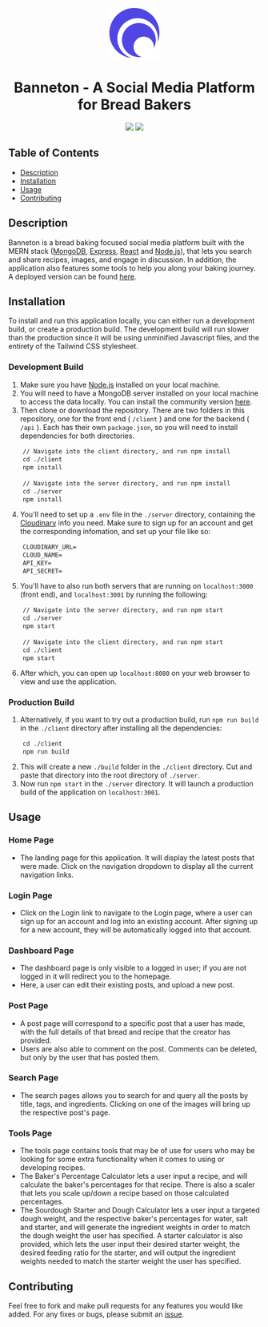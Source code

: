 <p align="center">
    <img src="./client/public/banneton.svg" width=100 height=100 alt="banneton" />
</p>

<h1 align="center"> Banneton - A Social Media Platform for Bread Bakers</h1>
<p align="center">
    <img src="https://img.shields.io/github/languages/top/inknsharps/banneton" />
    <img src="https://img.shields.io/github/license/inknsharps/banneton" />
</p>

## Table of Contents
* [Description](#description)  
* [Installation](#installation)  
* [Usage](#usage)  
* [Contributing](#contributing)  

## Description

Banneton is a bread baking focused social media platform built with the MERN stack ([MongoDB](https://www.mongodb.com/), [Express](http://expressjs.com/), [React](https://reactjs.org/) and [Node.js](https://nodejs.dev/)), that lets you search and share recipes, images, and engage in discussion. In addition, the application also features some tools to help you along your baking journey. A deployed version can be found [here](https://banneton.herokuapp.com/).

## Installation

To install and run this application locally, you can either run a development build, or create a production build. The development build will run slower than the production since it will be using unminified Javascript files, and the entirety of the Tailwind CSS stylesheet.

### Development Build

1. Make sure you have [Node.js](https://nodejs.dev/) installed on your local machine.
2. You will need to have a MongoDB server installed on your local machine to access the data locally. You can install the community version [here](https://www.mongodb.com/try/download/community).
3. Then clone or download the repository. There are two folders in this repository, one for the front end ( `/client` ) and one for the backend ( `/api` ). Each has their own `package.json`, so you will need to install dependencies for both directories.
```
    // Navigate into the client directory, and run npm install
    cd ./client
    npm install

    // Navigate into the server directory, and run npm install
    cd ./server
    npm install
```
4. You'll need to set up a `.env` file in the `./server` directory, containing the [Cloudinary](https://cloudinary.com/) info you need. Make sure to sign up for an account and get the corresponding infomation, and set up your file like so:
```
    CLOUDINARY_URL=
    CLOUD_NAME=
    API_KEY=
    API_SECRET=
```
5. You'll have to also run both servers that are running on `localhost:3000` (front end), and `localhost:3001` by running the following:
```
    // Navigate into the server directory, and run npm start
    cd ./server
    npm start

    // Navigate into the client directory, and run npm start
    cd ./client
    npm start
```
6. After which, you can open up `localhost:8080` on your web browser to view and use the application.

### Production Build

1. Alternatively, if you want to try out a production build, run `npm run build` in the `./client` directory after installing all the dependencies:
```
    cd ./client
    npm run build
```
2. This will create a new `./build` folder in the `./client` directory. Cut and paste that directory into the root directory of `./server`.
3. Now run `npm start` in the `./server` directory. It will launch a production build of the application on `localhost:3001`.

## Usage

### Home Page
* The landing page for this application. It will display the latest posts that were made. Click on the navigation dropdown to display all the current navigation links.

### Login Page
* Click on the Login link to navigate to the Login page, where a user can sign up for an account and log into an existing account. After signing up for a new account, they will be automatically logged into that account.

### Dashboard Page
* The dashboard page is only visible to a logged in user; if you are not logged in it will redirect you to the homepage. 
* Here, a user can edit their existing posts, and upload a new post.

### Post Page
* A post page will correspond to a specific post that a user has made, with the full details of that bread and recipe that the creator has provided.
* Users are also able to comment on the post. Comments can be deleted, but only by the user that has posted them.

### Search Page
* The search pages allows you to search for and query all the posts by title, tags, and ingredients. Clicking on one of the images will bring up the respective post's page.

### Tools Page
* The tools page contains tools that may be of use for users who may be looking for some extra functionality when it comes to using or developing recipes.
* The Baker's Percentage Calculator lets a user input a recipe, and will calculate the baker's percentages for that recipe. There is also a scaler that lets you scale up/down a recipe based on those calculated percentages.
* The Sourdough Starter and Dough Calculator lets a user input a targeted dough weight, and the respective baker's percentages for water, salt and starter, and will generate the ingredient weights in order to match the dough weight the user has specified. A starter calculator is also provided, which lets the user input their desired starter weight, the desired feeding ratio for the starter, and will output the ingredient weights needed to match the starter weight the user has specified.

## Contributing

Feel free to fork and make pull requests for any features you would like added. For any fixes or bugs, please submit an [issue](https://github.com/inknsharps/banneton/issues).
